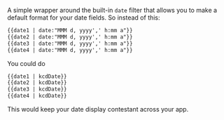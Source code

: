 A simple wrapper around the built-in `date` filter that allows you to make a default format for your date fields.
So instead of this:

```html
{{date1 | date:"MMM d, yyyy',' h:mm a"}}
{{date2 | date:"MMM d, yyyy',' h:mm a"}}
{{date3 | date:"MMM d, yyyy',' h:mm a"}}
{{date4 | date:"MMM d, yyyy',' h:mm a"}}
```

You could do

```html
{{date1 | kcdDate}}
{{date2 | kcdDate}}
{{date3 | kcdDate}}
{{date4 | kcdDate}}
```

This would keep your date display contestant across your app.